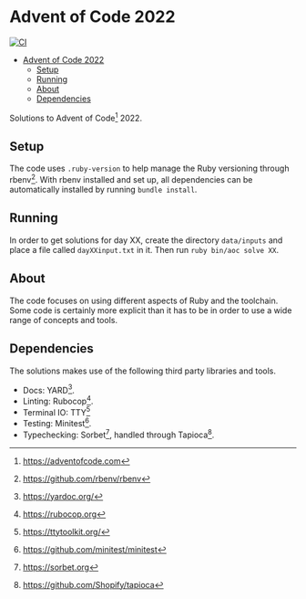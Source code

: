 
# Advent of Code 2022

[![CI](https://github.com/freddyabrahamsson/aoc-2022/actions/workflows/ci.yml/badge.svg)](https://github.com/freddyabrahamsson/aoc-2022/actions/workflows/ci.yml)

- [Advent of Code 2022](#advent-of-code-2022)
  - [Setup](#setup)
  - [Running](#running)
  - [About](#about)
  - [Dependencies](#dependencies)

Solutions to Advent of Code[^aoc] 2022.

## Setup

The code uses `.ruby-version` to help manage the Ruby versioning through rbenv[^rbenv]. With rbenv installed and set up, all dependencies can be automatically installed by running `bundle install`.

## Running

In order to get solutions for day XX, create the directory `data/inputs` and place a file called `dayXXinput.txt` in it. Then run `ruby bin/aoc solve XX`.

## About

The code focuses on using different aspects of Ruby and the toolchain. Some code is certainly more explicit than it has to be in order to use a wide range of concepts and tools.

## Dependencies

The solutions makes use of the following third party libraries and tools.

- Docs: YARD[^yard].
- Linting: Rubocop[^rubocop].
- Terminal IO: TTY[^tty]
- Testing: Minitest[^minitest].
- Typechecking: Sorbet[^sorbet], handled through Tapioca[^tapioca].

[^aoc]: https://adventofcode.com
[^sorbet]: https://sorbet.org
[^rbenv]: https://github.com/rbenv/rbenv
[^minitest]: https://github.com/minitest/minitest
[^rubocop]: https://rubocop.org
[^tapioca]: https://github.com/Shopify/tapioca
[^tty]: https://ttytoolkit.org/
[^yard]: https://yardoc.org/

